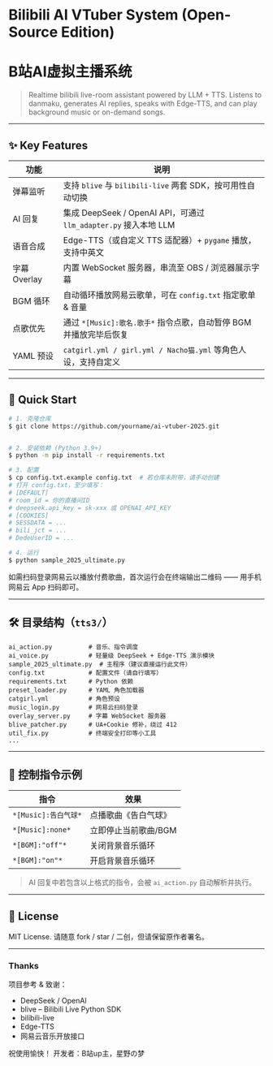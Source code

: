 # Bilibili AI VTuber System (Open-Source Edition)
# B站AI虚拟主播系统
> Realtime bilibili live-room assistant powered by LLM + TTS. Listens to danmaku, generates AI replies, speaks with Edge-TTS, and can play background music or on-demand songs.

---

## ✨ Key Features

| 功能 | 说明 |
| ---- | ---- |
| 弹幕监听 | 支持 `blive` 与 `bilibili-live` 两套 SDK，按可用性自动切换 |
| AI 回复 | 集成 DeepSeek / OpenAI API，可通过 `llm_adapter.py` 接入本地 LLM |
| 语音合成 | Edge-TTS（或自定义 TTS 适配器）+ `pygame` 播放，支持中英文 |
| 字幕 Overlay | 内置 WebSocket 服务器，串流至 OBS / 浏览器展示字幕 |
| BGM 循环 | 自动循环播放网易云歌单，可在 `config.txt` 指定歌单 & 音量 |
| 点歌优先 | 通过 `*[Music]:歌名.歌手*` 指令点歌，自动暂停 BGM 并播放完毕后恢复 |
| YAML 预设 | `catgirl.yml / girl.yml / Nacho猫.yml` 等角色人设，支持自定义 |

---

## 🌱 Quick Start

```bash
# 1. 克隆仓库
$ git clone https://github.com/yourname/ai-vtuber-2025.git


# 2. 安装依赖 (Python 3.9+)
$ python -m pip install -r requirements.txt

# 3. 配置
$ cp config.txt.example config.txt  # 若仓库未附带，请手动创建
# 打开 config.txt，至少填写：
# [DEFAULT]
# room_id = 你的直播间ID
# deepseek.api_key = sk-xxx 或 OPENAI_API_KEY
# [COOKIES]
# SESSDATA = ...
# bili_jct = ...
# DedeUserID = ...

# 4. 运行
$ python sample_2025_ultimate.py
```

如需扫码登录网易云以播放付费歌曲，首次运行会在终端输出二维码 —— 用手机网易云 App 扫码即可。

---

## 🛠️ 目录结构（`tts3/`）

```
ai_action.py          # 音乐、指令调度
ai_voice.py           # 轻量级 DeepSeek + Edge-TTS 演示模块
sample_2025_ultimate.py  # 主程序（建议直接运行此文件）
config.txt            # 配置文件（请自行填写）
requirements.txt      # Python 依赖
preset_loader.py      # YAML 角色加载器
catgirl.yml           # 角色预设
music_login.py        # 网易云扫码登录
overlay_server.py     # 字幕 WebSocket 服务器
blive_patcher.py      # UA+Cookie 修补，绕过 412
util_fix.py           # 终端安全打印等小工具
...
```

---

## 🎵 控制指令示例

| 指令 | 效果 |
| --- | --- |
| `*[Music]:告白气球*` | 点播歌曲《告白气球》 |
| `*[Music]:none*` | 立即停止当前歌曲/BGM |
| `*[BGM]:"off"*` | 关闭背景音乐循环 |
| `*[BGM]:"on"*`  | 开启背景音乐循环 |

> AI 回复中若包含以上格式的指令，会被 `ai_action.py` 自动解析并执行。

---

## 📝 License

MIT License.  请随意 fork / star / 二创，但请保留原作者署名。

---

### Thanks

项目参考 & 致谢：

* DeepSeek / OpenAI
* blive – Bilibili Live Python SDK
* bilibili-live
* Edge-TTS
* 网易云音乐开放接口

祝使用愉快！ 
开发者：B站up主，星野の梦
